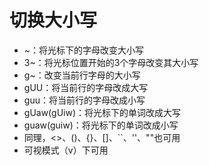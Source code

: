 # 切换大小写  

* ~：将光标下的字母改变大小写  
* 3~：将光标位置开始的3个字母改变其大小写  
* g~：改变当前行字母的大小写  
* gUU：将当前行的字母改成大写  
* guu：将当前行的字母改成小写  
* gUaw(gUiw)：将光标下的单词改成大写  
* guaw(guiw)：将光标下的单词改成小写  
* 同理，<>、()、{}、[]、``、''、""也可用  
* 可视模式（v）下可用  
